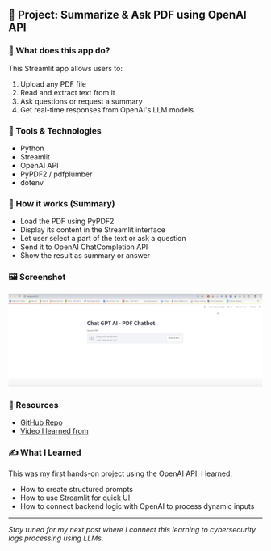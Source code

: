 ## 🧠 Project: Summarize & Ask PDF using OpenAI API

### 📌 What does this app do?
This Streamlit app allows users to:
1. Upload any PDF file
2. Read and extract text from it
3. Ask questions or request a summary
4. Get real-time responses from OpenAI's LLM models

### 🧰 Tools & Technologies
- Python
- Streamlit
- OpenAI API
- PyPDF2 / pdfplumber
- dotenv

### 🧪 How it works (Summary)
- Load the PDF using PyPDF2
- Display its content in the Streamlit interface
- Let user select a part of the text or ask a question
- Send it to OpenAI ChatCompletion API
- Show the result as summary or answer

### 🖼 Screenshot
![App Screenshot](Screenshot.png)

### 🔗 Resources
- [GitHub Repo](https://github.com/elbazhazem/summarize_ask_pdf)
- [Video I learned from](https://www.youtube.com/watch?v=yq803m5ESXI)

### ✍️ What I Learned
This was my first hands-on project using the OpenAI API. I learned:
- How to create structured prompts
- How to use Streamlit for quick UI
- How to connect backend logic with OpenAI to process dynamic inputs

---

*Stay tuned for my next post where I connect this learning to cybersecurity logs processing using LLMs.*
